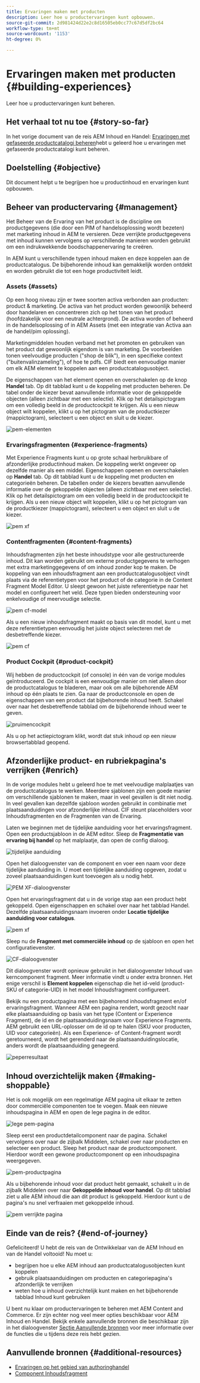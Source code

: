 ```yaml
---
title: Ervaringen maken met producten
description: Leer hoe u productervaringen kunt opbouwen.
source-git-commit: 2d981424d22e2c8d16505eb0cc77c67d5df2bc64
workflow-type: tm+mt
source-wordcount: '1153'
ht-degree: 0%

---
```


# Ervaringen maken met producten {#building-experiences}

Leer hoe u productervaringen kunt beheren.

## Het verhaal tot nu toe {#story-so-far}

In het vorige document van de reis AEM Inhoud en Handel: [Ervaringen met gefaseerde productcatalogi beheren](staged-catalog.md)hebt u geleerd hoe u ervaringen met gefaseerde productcatalogi kunt beheren.

## Doelstelling {#objective}

Dit document helpt u te begrijpen hoe u productinhoud en ervaringen kunt opbouwen.

## Beheer van productervaring {#management}

Het Beheer van de Ervaring van het product is de discipline om productgegevens (die door een PIM of handelsoplossing wordt bezeten) met marketing inhoud in AEM te versieren. Deze verrijkte productgegevens met inhoud kunnen vervolgens op verschillende manieren worden gebruikt om een indrukwekkende boodschappenervaring te creëren.

In AEM kunt u verschillende typen inhoud maken en deze koppelen aan de productcatalogus. De bijbehorende inhoud kan gemakkelijk worden ontdekt en worden gebruikt die tot een hoge productiviteit leidt.

### Assets {#assets}

Op een hoog niveau zijn er twee soorten activa verbonden aan producten: product &amp; marketing. De activa van het product worden gewoonlijk beheerd door handelaren en concentreren zich op het tonen van het product (hoofdzakelijk voor een neutrale achtergrond). De activa worden of beheerd in de handelsoplossing of in AEM Assets (met een integratie van Activa aan de handel/pim oplossing).

Marketingmiddelen houden verband met het promoten en gebruiken van het product dat gewoonlijk eigendom is van marketing. De voorbeelden tonen veelvoudige producten (&quot;shop de blik&quot;), in een specifieke context (&quot;buitenvalinzameling&quot;), of hoe te pdfs. CIF biedt een eenvoudige manier om elk AEM element te koppelen aan een productcatalogusobject.

De eigenschappen van het element openen en overschakelen op de knop **Handel** tab. Op dit tabblad kunt u de koppeling met producten beheren. De tabel onder de kiezer bevat aanvullende informatie voor de gekoppelde objecten (alleen zichtbaar met een selectie). Klik op het detailspictogram om een volledig beeld in de productcockpit te krijgen. Als u een nieuw object wilt koppelen, klikt u op het pictogram van de productkiezer (mappictogram), selecteert u een object en sluit u de kiezer.

![pem-elementen](assets/pem-assets.png)

### Ervaringsfragmenten {#experience-fragments}

Met Experience Fragments kunt u op grote schaal herbruikbare of afzonderlijke productinhoud maken. De koppeling werkt ongeveer op dezelfde manier als een middel. Eigenschappen openen en overschakelen op **Handel** tab. Op dit tabblad kunt u de koppeling met producten en categorieën beheren. De tabellen onder de kiezers bevatten aanvullende informatie over de gekoppelde objecten (alleen zichtbaar met een selectie). Klik op het detailspictogram om een volledig beeld in de productcockpit te krijgen. Als u een nieuw object wilt koppelen, klikt u op het pictogram van de productkiezer (mappictogram), selecteert u een object en sluit u de kiezer.

![pem xf](assets/pem-xf.png)

### Contentfragmenten {#content-fragments}

Inhoudsfragmenten zijn het beste inhoudstype voor alle gestructureerde inhoud. Dit kan worden gebruikt om externe productgegevens te verhogen met extra marketinggegevens of om inhoud zonder kop te maken. De koppeling van een inhoudsfragment aan een productcatalogusobject vindt plaats via de referentietypen voor het product of de categorie in de Content Fragment Model Editor. U sleept gewoon het juiste referentietype naar het model en configureert het veld. Deze typen bieden ondersteuning voor enkelvoudige of meervoudige selectie.

![pem cf-model](assets/pem-cf-model.png)

Als u een nieuw inhoudsfragment maakt op basis van dit model, kunt u met deze referentietypen eenvoudig het juiste object selecteren met de desbetreffende kiezer.

![pem cf](assets/pem-cf.png)

### Product Cockpit {#product-cockpit}

Wij hebben de productcockpit (of console) in één van de vorige modules geïntroduceerd. De cockpit is een eenvoudige manier om niet alleen door de productcatalogus te bladeren, maar ook om alle bijbehorende AEM inhoud op één plaats te zien. Ga naar de productconsole en open de eigenschappen van een product dat bijbehorende inhoud heeft. Schakel over naar het desbetreffende tabblad om de bijbehorende inhoud weer te geven.

![pruimencockpit](assets/pem-cockpit.png)

Als u op het actiepictogram klikt, wordt dat stuk inhoud op een nieuw browsertabblad geopend.

## Afzonderlijke product- en rubriekpagina&#39;s verrijken {#enrich}

In de vorige modules hebt u geleerd hoe te met veelvoudige malplaatjes van de productcatalogus te werken. Meerdere sjablonen zijn een goede manier om verschillende sjablonen te maken, maar in veel gevallen is dit niet nodig. In veel gevallen kan dezelfde sjabloon worden gebruikt in combinatie met plaatsaanduidingen voor afzonderlijke inhoud. CIF steunt placeholders voor Inhoudsfragmenten en de Fragmenten van de Ervaring.

Laten we beginnen met de tijdelijke aanduiding voor het ervaringsfragment. Open een productsjabloon in de AEM editor. Sleep de **Fragmentatie van ervaring bij handel** op het malplaatje, dan open de config dialoog.

![tijdelijke aanduiding](assets/pem-placeholder.png)

Open het dialoogvenster van de component en voer een naam voor deze tijdelijke aanduiding in. U moet een tijdelijke aanduiding opgeven, zodat u zoveel plaatsaanduidingen kunt toevoegen als u nodig hebt.

![PEM XF-dialoogvenster](assets/pem-dialog-xf.png)

Open het ervaringsfragment dat u in de vorige stap aan een product hebt gekoppeld. Open eigenschappen en schakel over naar het tabblad Handel. Dezelfde plaatsaanduidingsnaam invoeren onder **Locatie tijdelijke aanduiding voor catalogus**.

![pem xf](assets/pem-xf.png)

Sleep nu de **Fragment met commerciële inhoud** op de sjabloon en open het configuratievenster.

![CF-dialoogvenster](assets/pem-dialog-cf.png)

Dit dialoogvenster wordt opnieuw gebruikt in het dialoogvenster Inhoud van kerncomponent fragment. Meer informatie vindt u onder extra bronnen. Het enige verschil is **Element koppelen** eigenschap die het id-veld (product-SKU of categorie-UID) in het model Inhoudsfragment configureert.

Bekijk nu een productpagina met een bijbehorend inhoudsfragment en/of ervaringsfragment. Wanneer AEM een pagina rendert, wordt gezocht naar elke plaatsaanduiding op basis van het type (Content or Experience Fragment), de id en de plaatsaanduidingsnaam voor Experience Fragments. AEM gebruikt een URL-oplosser om de id op te halen (SKU voor producten, UID voor categorieën). Als een Experience- of Content-fragment wordt geretourneerd, wordt het gerenderd naar de plaatsaanduidingslocatie, anders wordt de plaatsaanduiding genegeerd.

![peperresultaat](assets/pem-result.png)

## Inhoud overzichtelijk maken {#making-shoppable}

Het is ook mogelijk om een regelmatige AEM pagina uit elkaar te zetten door commerciële componenten toe te voegen. Maak een nieuwe inhoudspagina in AEM en open de lege pagina in de editor.

![lege pem-pagina](assets/pem-page-empty.png)

Sleep eerst een productdetailcomponent naar de pagina. Schakel vervolgens over naar de zijbalk Middelen, schakel over naar producten en selecteer een product. Sleep het product naar de productcomponent. Hierdoor wordt een gewone productcomponent op een inhoudspagina weergegeven.

![pem-productpagina](assets/pem-page-product.png)

Als u bijbehorende inhoud voor dat product hebt gemaakt, schakelt u in de zijbalk Middelen over naar **Gekoppelde inhoud voor handel**. Op dit tabblad ziet u alle AEM inhoud die aan dit product is gekoppeld. Hierdoor kunt u de pagina&#39;s nu snel verfraaien met gekoppelde inhoud.

![pem verrijkte pagina](assets/pem-page-enriched.png)

## Einde van de reis? {#end-of-journey}

Gefeliciteerd! U hebt de reis van de Ontwikkelaar van de AEM Inhoud en van de Handel voltooid! Nu moet u:

* begrijpen hoe u elke AEM inhoud aan productcatalogusobjecten kunt koppelen
* gebruik plaatsaanduidingen om producten en categoriepagina&#39;s afzonderlijk te verrijken
* weten hoe u inhoud overzichtelijk kunt maken en het bijbehorende tabblad Inhoud kunt gebruiken

U bent nu klaar om productervaringen te beheren met AEM Content and Commerce. Er zijn echter nog veel meer opties beschikbaar voor AEM Inhoud en Handel. Bekijk enkele aanvullende bronnen die beschikbaar zijn in het dialoogvenster [Sectie Aanvullende bronnen](#additional-resources) voor meer informatie over de functies die u tijdens deze reis hebt gezien.

## Aanvullende bronnen {#additional-resources}

* [Ervaringen op het gebied van authoringhandel](/help/commerce-cloud/authoring/authoring-commerce-experiences.md)
* [Component Inhoudsfragment](https://experienceleague.adobe.com/docs/experience-manager-core-components/using/components/content-fragment-component.html?lang=en)

